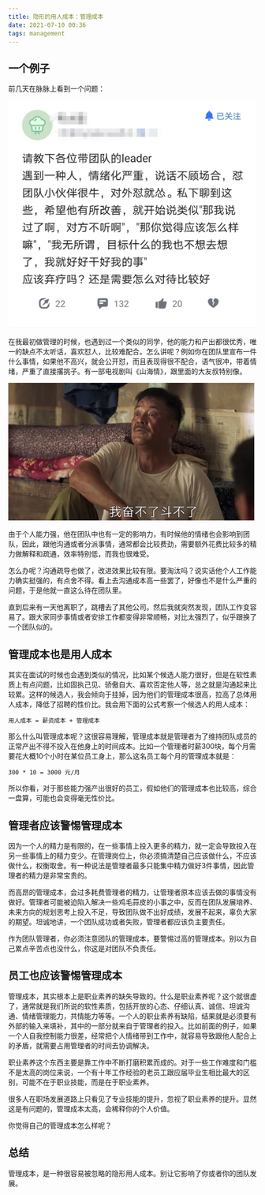 ```yaml
---
title: 隐形的用人成本：管理成本
date: 2021-07-10 00:36
tags: management
---
```


## 一个例子

前几天在脉脉上看到一个问题：

![maimai](./maimai.jpg)

在我最初做管理的时候，也遇到过一个类似的同学，他的能力和产出都很优秀，唯一的缺点不太听话，喜欢怼人，比较难配合。怎么讲呢？例如你在团队里宣布一件什么事情，如果他不高兴，就会公开怼，而且表现得很不配合，语气很冲，带着情绪，严重了直接撂挑子。有一部电视剧叫《山海情》，跟里面的大友叔特别像。

![lidayou](./lidayou.jpg)

由于个人能力强，他在团队中也有一定的影响力，有时候他的情绪也会影响到团队，因此，跟他沟通或者分派事情，通常都会比较费劲，需要额外花费比较多的精力做解释和疏通，效率特别低，而我也很难受。

怎么办呢？沟通疏导也做了，改进效果比较有限。要淘汰吗？说实话他个人工作能力确实挺强的，有点舍不得。看上去沟通成本高一些罢了，好像也不是什么严重的问题，于是他就一直这么待在团队里。

直到后来有一天他离职了，跳槽去了其他公司。然后我就突然发现，团队工作变容易了。跟大家同步事情或者安排工作都变得非常顺畅，对比太强烈了，似乎跟换了一个团队似的。

## 管理成本也是用人成本

其实在面试的时候也会遇到类似的情况，比如某个候选人能力很好，但是在软性素质上有点问题，比如固执己见、骄傲自大、喜欢否定他人等，总之就是沟通起来比较累。这样的候选人，我会倾向于挂掉，因为他们的管理成本很高，拉高了总体用人成本，降低了招聘的性价比。我会用下面的公式考察一个候选人的用人成本：

```
用人成本 = 薪资成本 + 管理成本
```

那么什么叫管理成本呢？这很容易理解，管理成本就是管理者为了维持团队成员的正常产出不得不投入在他身上的时间成本。比如一个管理者时薪300块，每个月需要花大概10个小时在某位员工身上，那么这名员工每个月的管理成本就是：

```
300 * 10 = 3000 元/月
```

所以你看，对于那些能力强产出很好的员工，假如他们的管理成本也比较高，综合一盘算，可能也会变得毫无性价比。

## 管理者应该警惕管理成本

因为一个人的精力是有限的，在一些事情上投入更多的精力，就一定会导致投入在另一些事情上的精力变少。在管理岗位上，你必须搞清楚自己应该做什么，不应该做什么，权衡取舍。有一种说法是管理者最多只能集中精力做好3件事情，因此管理者的精力是非常宝贵的。

而高昂的管理成本，会过多耗费管理者的精力，让管理者原本应该去做的事情没有做好。管理者可能被迫陷入解决一些鸡毛蒜皮的小事之中，反而在团队发展培养、未来方向的规划思考上投入不足，导致团队做不出好成绩，发展不起来，辜负大家的期望。坦诚地讲，一个团队成功或者失败，管理者都应该负主要责任。

作为团队管理者，你必须注意团队的管理成本，要警惕过高的管理成本。别以为自己累点辛苦点也没什么，你这是对团队不负责任。

## 员工也应该警惕管理成本

管理成本，其实根本上是职业素养的缺失导致的。什么是职业素养呢？这个就很虚了，通常就是我们所说的软性素质，包括开放的心态、仔细认真、诚信、坦诚沟通、情绪管理能力，共情能力等等。一个人的职业素养有缺陷，结果就是必须要有外部的输入来填补，其中的一部分就来自于管理者的投入。比如前面的例子，如果一个人自我控制能力很差，经常把个人情绪带到工作中，就容易导致跟他人配合上的矛盾，就需要占用管理者的时间去协调解决。

职业素养这个东西主要是靠工作中不断打磨积累而成的。对于一些工作难度和门槛不是太高的岗位来说，一个有十年工作经验的老员工跟应届毕业生相比最大的区别，可能不在于职业技能，而是在于职业素养。

很多人在职场发展道路上只看见了专业技能的提升，忽视了职业素养的提升。显然这是有问题的，管理成本太高，会稀释你的个人价值。

你觉得自己的管理成本怎么样呢？

## 总结

管理成本，是一种很容易被忽略的隐形用人成本。别让它影响了你或者你的团队发展。
